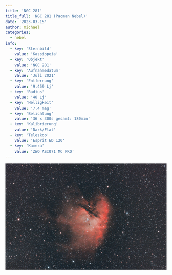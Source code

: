 ```yaml
---
title: 'NGC 281'
title_full: 'NGC 281 (Pacman Nebel)'
date: '2023-03-15'
author: michael
categories:
  - nebel
info:
  - key: 'Sternbild'
    value: 'Kassiopeia'
  - key: 'Objekt'
    value: 'NGC 281'
  - key: 'Aufnahmedatum'
    value: 'Juli 2021'
  - key: 'Entfernung'
    value: '9.459 Lj'
  - key: 'Radius'
    value: '48 Lj'
  - key: 'Helligkeit'
    value: '7.4 mag'
  - key: 'Belichtung'
    value: '36 x 300s gesamt: 180min'
  - key: 'Kalibrierung'
    value: 'Dark/Flat'
  - key: 'Teleskop'
    value: 'Esprit ED 120'
  - key: 'Kamera'
    value: 'ZWO ASI071 MC PRO'
---
```


![NGC 281](header.jpg 'NGC 281')
